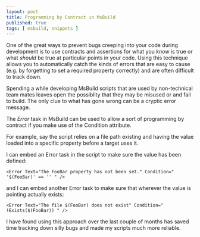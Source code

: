 ```yaml
---
layout: post
title: Programming by Contract in MsBuild
published: true
tags: [ msbuild, snippets ]
---
```


One of the great ways to prevent bugs creeping into your code during development 
is to use contracts and assertions for what you *know* is true or what 
*should* be true at particular points in your code. Using this technique allows 
you to automatically catch the kinds of errors that are easy to cause (e.g. by
forgetting to set a required property correctly) and are often difficult to 
track down.

Spending a while developing MsBuild scripts that are used by non-technical 
team mates leaves open the possiblity that they may be misused or and fail to 
build. The only clue to what has gone wrong can be a cryptic error message.

The *Error* task in MsBuild can be used to allow a sort of programming by
contract if you make use of the Condition attribute.

For example, say the script relies on a file path existing and having the 
value loaded into a specific property before a target uses it.

I can embed an Error task in the script to make sure the value has been defined:

	<Error Text="The FooBar property has not been set." Condition=" '$(FooBar)' == '' " />

and I can embed another Error task to make sure that wherever the value is pointing 
actually exists:

	<Error Text="The file $(FooBar) does not exist" Condition=" !Exists($(FooBar)) " />

I have found using this approach over the last couple of months has saved 
time tracking down silly bugs and made my scripts much more reliable.

